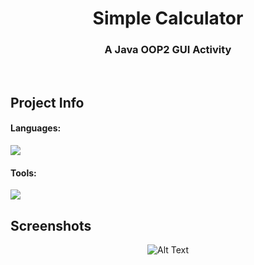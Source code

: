 <h1 align="center">Simple Calculator</h1>
<h3 align="center">A Java OOP2 GUI Activity</h3>

<br>

## Project Info

#### Languages:

<a href="#languages">
    <img src="https://camo.githubusercontent.com/b0648ef7a9b6980ea27c1caaeb06d5c8503dbb4f9b4d9d7ca1df60a5edc14340/68747470733a2f2f696d672e736869656c64732e696f2f62616467652f6a6176612d2532334544384230302e7376673f7374796c653d666f722d7468652d6261646765266c6f676f3d6f70656e6a646b266c6f676f436f6c6f723d7768697465" />
</a>

#### Tools:

<a href="#Tools">
  <img src="https://camo.githubusercontent.com/4794c74bc35bf04f019049732c190687a6b7b1bf250333655e80c8a1037b6997/68747470733a2f2f696d672e736869656c64732e696f2f62616467652f4e65744265616e734944452d3142364143362e7376673f7374796c653d666f722d7468652d6261646765266c6f676f3d6170616368652d6e65746265616e732d696465266c6f676f436f6c6f723d7768697465"/>
</a>

<br>

## Screenshots

<p align="center">
  <img src="https://i.imgur.com/8Peftzy.png" alt="Alt Text">
</p>
